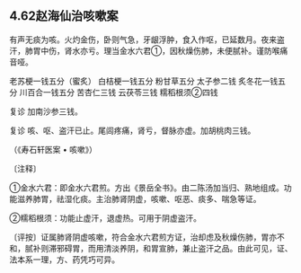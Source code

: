 ## 4.62赵海仙治咳嗽案

有声无痰为咳。火灼金伤，卧则气急，牙龈浮肿，食入作呕，已延数月。夜来盗汗，肺胃中伤，肾水亦亏。理当金水六君①，因秋燥伤肺，未便腻补。谨防喉痛音哑。

老苏梗一钱五分（蜜炙） 白桔梗一钱五分 粉甘草五分 太子参二钱 炙冬花一钱五分 川百合一钱五分 苦杏仁三钱 云茯苓三钱 糯稻根须②四钱

复诊 加南沙参三钱。

复诊 咳、呕、盗汗已止。尾闾疼痛，肾亏，督脉亦虚。加胡桃肉三钱。

（《寿石轩医案 • 咳嗽》）

〔注释〕

①金水六君：即金水六君煎。方出《景岳全书》。由二陈汤加当归、熟地组成。功能滋养肺胃，祛湿化痰。主治肺肾阴虚，咳嗽、呕恶、痰多、喘急等证。

②糯稻根须：功能止虚汗，退虚热。可用于阴虚盗汗。

〔评按〕证属肺肾阴虚咳嗽，符合金水六君煎方证，治却虑及秋燥伤肺，胃亦不和，腻补则滞邪碍胃，而用清淡养阴，和胃宣肺，兼止盗汗之品。由此可见，证、法本系一理，方、药凭巧可异。
